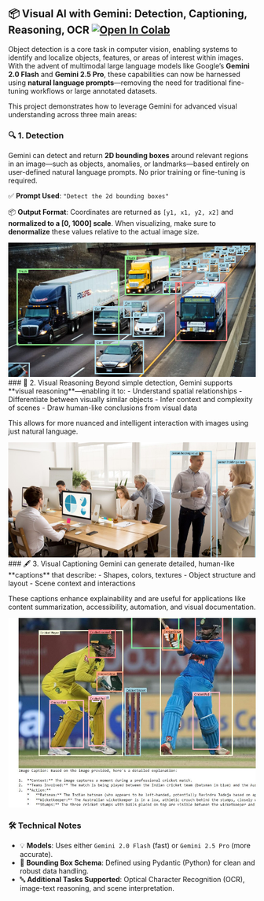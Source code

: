 
## 📦 Visual AI with Gemini: Detection, Captioning, Reasoning, OCR <a target="_blank" href="https://drive.google.com/file/d/1YsB373DQ8by7P-H5zVA_C9QiWmXDhyXK/view?usp=sharing"><img src="https://colab.research.google.com/assets/colab-badge.svg" alt="Open In Colab"/></a>


Object detection is a core task in computer vision, enabling systems to identify and localize objects, features, or areas of interest within images. With the advent of multimodal large language models like Google’s **Gemini 2.0 Flash** and **Gemini 2.5 Pro**, these capabilities can now be harnessed using **natural language prompts**—removing the need for traditional fine-tuning workflows or large annotated datasets.

This project demonstrates how to leverage Gemini for advanced visual understanding across three main areas:

### 🔍 1. Detection
Gemini can detect and return **2D bounding boxes** around relevant regions in an image—such as objects, anomalies, or landmarks—based entirely on user-defined natural language prompts. No prior training or fine-tuning is required.

✅ **Prompt Used**: `"Detect the 2d bounding boxes"`

📦 **Output Format**: Coordinates are returned as `[y1, x1, y2, x2]` and **normalized to a [0, 1000] scale**. When visualizing, make sure to **denormalize** these values relative to the actual image size.


<img src="https://github.com/janithaDassanayake/dummyimages/blob/main/download%20(13).png" alt="Gemini 2.5 Pro Experimental Benchmarks1" />

<br>
### 🧠 2. Visual Reasoning
Beyond simple detection, Gemini supports **visual reasoning**—enabling it to:
- Understand spatial relationships
- Differentiate between visually similar objects
- Infer context and complexity of scenes
- Draw human-like conclusions from visual data

This allows for more nuanced and intelligent interaction with images using just natural language.

<img src="https://github.com/janithaDassanayake/dummyimages/blob/main/download%20(14).png" alt="Gemini 2.5 Pro Experimental Benchmarks" />

<br>
### 🖋️ 3. Visual Captioning
Gemini can generate detailed, human-like **captions** that describe:
- Shapes, colors, textures
- Object structure and layout
- Scene context and interactions

These captions enhance explainability and are useful for applications like content summarization, accessibility, automation, and visual documentation.


<img src="https://github.com/janithaDassanayake/dummyimages/blob/main/ddddddd.JPG" alt="Gemini 2.5 Pro Experimental Benchmarks3" />

### 🛠️ Technical Notes

- 💡 **Models**: Uses either `Gemini 2.0 Flash` (fast) or `Gemini 2.5 Pro` (more accurate).
- 📜 **Bounding Box Schema**: Defined using Pydantic (Python) for clean and robust data handling.
- 🔤 **Additional Tasks Supported**: Optical Character Recognition (OCR), image-text reasoning, and scene interpretation.
